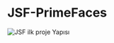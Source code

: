 # JSF-PrimeFaces

![JSF ilk proje Yapısı](https://user-images.githubusercontent.com/13710309/122640149-85d0e180-d106-11eb-9328-0532c07cf468.PNG)
